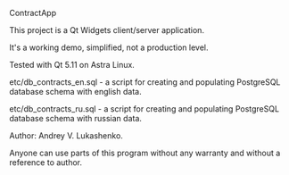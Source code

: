 ContractApp

This project is a Qt Widgets client/server application.

It's a working demo, simplified, not a production level.

Tested with Qt 5.11 on Astra Linux.

etc/db_contracts_en.sql - a script for creating and populating
    PostgreSQL database schema with english data.
    
etc/db_contracts_ru.sql - a script for creating and populating
    PostgreSQL database schema with russian data.

Author: Andrey V. Lukashenko.

Anyone can use parts of this program without any warranty
and without a reference to author.
